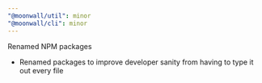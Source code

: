 ```yaml
---
"@moonwall/util": minor
"@moonwall/cli": minor
---
```


Renamed NPM packages

- Renamed packages to improve developer sanity from having to type it out every file
